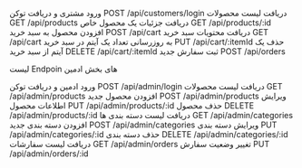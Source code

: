 ورود مشتری و دریافت توکن POST /api/customers/login
دریافت لیست محصولات GET /api/products
دریافت جزئیات یک محصول خاص GET /api/products/:id
افزودن محصول به سبد خرید POST /api/cart
دریافت محتویات سبد خرید GET /api/cart
به روزرسانی تعداد یک آیتم در سبد خرید PUT /api/cart/:itemId
حذف یک آیتم از سبد خرید DELETE /api/cart/:itemId
ثبت سفارش جدید POST /api/orders

لیست Endpoin های بخش ادمین

ورود ادمین و دریافت توکن POST /api/admin/login
دریافت لیست محصولات GET /api/admin/products
افزودن محصول جدید POST /api/admin/products
ویرایش اطلاعات محصول PUT /api/admin/products/:id
حذف محصول DELETE /api/admin/products/:id
دریافت لیست دسته بندی ها GET /api/admin/categories
افزودن دسته بندی جدید POST /api/admin/categories
ویرایش دسته بندی PUT /api/admin/categories/:id
حذف دسته بندی DELETE /api/admin/categories/:id
دریافت لیست سفارشات GET /api/admin/orders
تغییر وضعیت سفارش PUT /api/admin/orders/:id